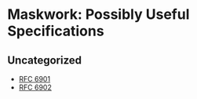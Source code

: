 # Maskwork: Possibly Useful Specifications

## Uncategorized

- [RFC 6901](https://tools.ietf.org/html/rfc6901)
- [RFC 6902](https://tools.ietf.org/html/rfc6902)
